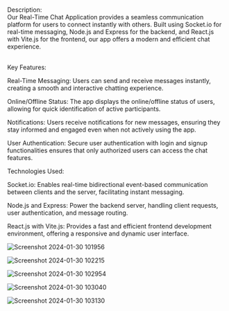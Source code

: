 <br>Description:</br>
Our Real-Time Chat Application provides a seamless communication platform for users to connect instantly with others. Built using Socket.io for real-time messaging, Node.js and Express for the backend, and React.js with Vite.js for the frontend, our app offers a modern and efficient chat experience.

<br>Key Features:</br>

Real-Time Messaging: Users can send and receive messages instantly, creating a smooth and interactive chatting experience.

Online/Offline Status: The app displays the online/offline status of users, allowing for quick identification of active participants.

Notifications: Users receive notifications for new messages, ensuring they stay informed and engaged even when not actively using the app.

User Authentication: Secure user authentication with login and signup functionalities ensures that only authorized users can access the chat features.

Technologies Used:

Socket.io: Enables real-time bidirectional event-based communication between clients and the server, facilitating instant messaging.

Node.js and Express: Power the backend server, handling client requests, user authentication, and message routing.

React.js with Vite.js: Provides a fast and efficient frontend development environment, offering a responsive and dynamic user interface.

![Screenshot 2024-01-30 101956](https://github.com/Omar7-leb/ChatApp/assets/125736709/0997d04c-8889-4807-bcf0-caf76b873ab0)

![Screenshot 2024-01-30 102215](https://github.com/Omar7-leb/ChatApp/assets/125736709/04728ab3-665b-4dea-9a54-b3cd2475b4e4)

![Screenshot 2024-01-30 102954](https://github.com/Omar7-leb/ChatApp/assets/125736709/f770da65-b07c-42a8-a08c-592b3ddb9ebb)

![Screenshot 2024-01-30 103040](https://github.com/Omar7-leb/ChatApp/assets/125736709/23ebfb16-8b85-4a0a-9b47-7babce8f8c96)

![Screenshot 2024-01-30 103130](https://github.com/Omar7-leb/ChatApp/assets/125736709/e0aaaf9e-8019-4101-9986-ee6ba0f5dae3)
